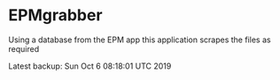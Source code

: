 # EPMgrabber
Using a database from the EPM app this application scrapes the files as required


Latest backup: Sun Oct 6 08:18:01 UTC 2019
